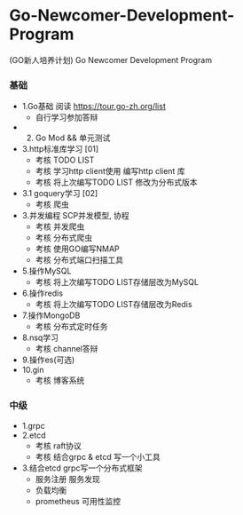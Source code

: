 # Go-Newcomer-Development-Program
(GO新人培养计划) Go Newcomer Development Program
### 基础
- 1.Go基础 阅读 https://tour.go-zh.org/list  
    - 自行学习参加答辩
- 2. Go Mod && 单元测试
- 3.http标准库学习 [01]
    - 考核 TODO LIST
    - 考核 学习http client使用 编写http client 库
    - 考核 将上次编写TODO LIST 修改为分布式版本
- 3.1 goquery学习 [02]
    - 考核 爬虫 
- 3.并发编程 SCP并发模型, 协程
    - 考核 并发爬虫
    - 考核 分布式爬虫
    - 考核 使用GO编写NMAP
    - 考核 分布式端口扫描工具
- 5.操作MySQL
    - 考核 将上次编写TODO LIST存储层改为MySQL
- 6.操作redis
    - 考核 将上次编写TODO LIST存储层改为Redis
- 7.操作MongoDB
    - 考核 分布式定时任务
- 8.nsq学习
    - 考核 channel答辩
- 9.操作es(可选)
- 10.gin 
    - 考核 博客系统
### 中级
- 1.grpc
- 2.etcd
    - 考核 raft协议
    - 考核 结合grpc & etcd 写一个小工具
- 3.结合etcd grpc写一个分布式框架
    - 服务注册 服务发现
    - 负载均衡
    - prometheus 可用性监控
